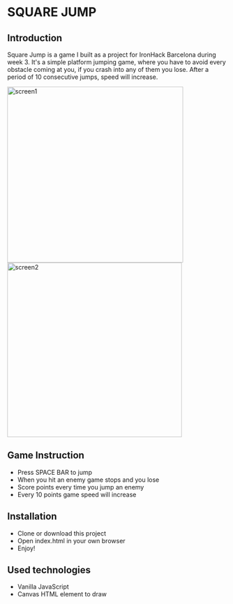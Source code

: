 
# SQUARE JUMP

## Introduction

Square Jump is a game I built as a project for IronHack Barcelona during week 3. It's a simple platform jumping game, where you have to avoid every obstacle coming at you, if you crash into any of them you lose. After a period of 10 consecutive jumps, speed will increase.

<img width="403" alt="screen1" src="https://user-images.githubusercontent.com/71603551/152225792-98ade2e2-e66d-4453-91fb-c946bed66794.png">   <img width="400" alt="screen2" src="https://user-images.githubusercontent.com/71603551/152225817-19ed8407-d5fb-4967-af5e-6ab29c88cdf9.png">

## Game Instruction
- Press SPACE BAR to jump
- When you hit an enemy game stops and you lose
- Score points every time you jump an enemy
- Every 10 points game speed will increase

## Installation
- Clone or download this project
- Open index.html in your own browser
- Enjoy!

## Used technologies

- Vanilla JavaScript
- Canvas HTML element to draw




